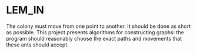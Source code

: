 # LEM_IN
The colony must move from one point to another. It should be done as short as possible. This project presents algorithms for constructing graphs: the program should reasonably choose the exact paths and movements that these ants should accept.
